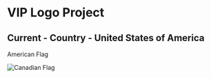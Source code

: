 # VIP Logo Project

## Current - Country - United States of America

American Flag

![Canadian Flag](4K.png)
